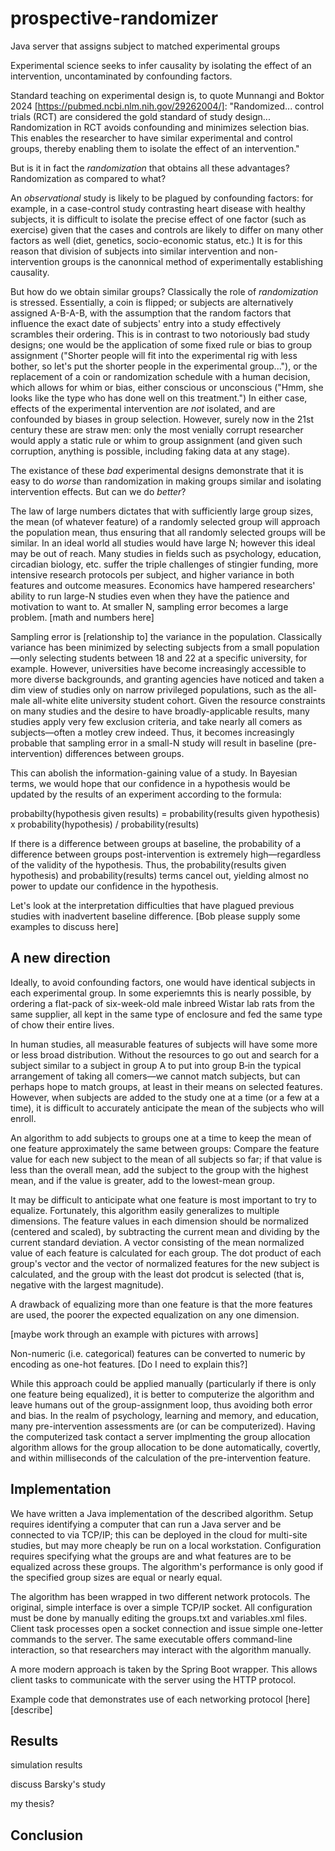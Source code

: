# prospective-randomizer
Java server that assigns subject to matched experimental groups

Experimental science seeks to infer causality by isolating the effect of an intervention,
uncontaminated by confounding factors.

Standard teaching on experimental design is, to quote Munnangi and Boktor 2024
[https://pubmed.ncbi.nlm.nih.gov/29262004/]:
"Randomized... control trials (RCT) are considered the gold standard of study design...
Randomization in RCT avoids confounding and minimizes selection bias.
This enables the researcher to have similar experimental and control groups,
thereby enabling them to isolate the effect of an intervention."

But is it in fact the _randomization_ that obtains all these advantages? Randomization as compared
to what?

An _observational_ study is likely to be plagued by confounding factors: for example, in a
case-control study contrasting heart disease with healthy subjects, it is difficult to isolate
the precise effect of one factor (such as exercise) given that the cases and controls are likely
to differ on many other factors as well (diet, genetics, socio-economic status, etc.) It is for
this reason that division of subjects into similar intervention and non-intervention groups is the
canonnical method of experimentally establishing causality.

But how do we obtain similar groups? Classically the role of _randomization_ is stressed. Essentially,
a coin is flipped; or subjects are alternatively assigned A-B-A-B, with the assumption that the
random factors that influence the exact date of subjects' entry into a study effectively scrambles their
ordering. This is in contrast to two notoriously bad study designs; one would be the application of some
fixed rule or bias to group assignment ("Shorter people will fit into the experimental rig with less bother,
so let's put the shorter people in the experimental group..."), or the replacement of a coin or
randomization schedule with a human decision, which allows for whim or bias, either conscious or
unconscious ("Hmm, she looks like the type who has done well on this treatment.") In either case, effects
of the experimental intervention are _not_ isolated, and are confounded by biases in group selection.
However, surely now in the
21st century these are straw men: only the most venially corrupt researcher would apply a static rule
or whim to group assignment (and given such corruption, anything is possible, including faking data at any
stage).

The existance of these _bad_ experimental designs demonstrate that it is easy to do _worse_ than
randomization in making groups similar and isolating intervention effects. But can we do _better_?

The law of large numbers dictates that with sufficiently large group sizes, the mean (of whatever feature)
of a randomly selected group
will approach the population mean, thus ensuring that all randomly selected groups will be similar.
In an ideal world all studies would have large N; however this ideal may be out of reach.
Many studies in fields such as psychology, education, circadian biology, etc. suffer the triple
challenges of stingier funding, more intensive research protocols per subject, and higher variance in
both features and
outcome measures. Economics have hampered researchers' ability to run large-N studies even when they have
the patience and motivation to want to. At smaller N, sampling error becomes a large problem.
[math and numbers here]

Sampling error is [relationship to] the variance in the population. Classically variance has been
minimized by selecting subjects from a small population&mdash;only selecting students between 18 and 22 at
a specific university, for example. However, universities have become increasingly accessible to more
diverse backgrounds, and granting agencies have noticed and taken a dim view of studies only on narrow
privileged populations, such as the all-male all-white elite university student cohort. Given the resource
constraints on many studies and the desire to have broadly-applicable results, many studies apply very few
exclusion criteria, and take nearly all comers as subjects&mdash;often a motley crew indeed. Thus, it becomes
increasingly probable that sampling error in a small-N study will result in baseline (pre-intervention)
differences between groups.

This can abolish the information-gaining value of a study. In Bayesian terms, we would hope that our
confidence in a hypothesis would be updated by the results of an experiment according to the formula:

probabilty(hypothesis given results)
    = probability(results given hypothesis) x probability(hypothesis) / probability(results)

If there is a difference between groups at baseline, the probability of a difference between groups
post-intervention is extremely high&mdash;regardless of the validity of the hypothesis. Thus, the
probability(results given hypothesis) and probability(results) terms cancel out, yielding almost no
power to update our confidence in the hypothesis.

Let's look at the interpretation difficulties that have plagued previous studies with inadvertent
baseline difference.
[Bob please supply some examples to discuss here]

## A new direction

Ideally, to avoid confounding factors, one would have identical subjects in each experimental group. In
some experiemnts this is nearly possible, by ordering a flat-pack of six-week-old male inbreed Wistar
lab rats from the same supplier, all kept in the same type of enclosure and fed the same type of chow
their entire lives.

In human studies, all measurable features of subjects will have some more or less broad distribution.
Without the resources to go out and search for a subject similar to a subject in group A to put into
group B&dash;in the typical arrangement of taking all comers&mdash;we cannot match subjects, but can
perhaps hope to match groups, at least in their means on selected features. However, when subjects are
added to the study one at a time (or a few at a time), it is difficult to accurately anticipate the mean
of the subjects who will enroll.

An algorithm to add subjects to groups one at a time to keep the mean of one feature approximately the
same between groups: Compare the feature value for each new subject to the mean of all subjects so far;
if that value is less than the overall mean, add the subject to the group with the highest mean, and
if the value is greater, add to the lowest-mean group.

It may be difficult to anticipate what one feature is most important to try to equalize. Fortunately, this
algorithm easily generalizes to multiple dimensions. The feature values in each dimension should be
normalized (centered
and scaled), by subtracting the current mean and dividing by the current standard deviation. A vector
consisting of the mean normalized value of each feature is calculated for each group. The dot product of
each group's vector and the vector of normalized features for the new subject is calculated, and the
group with the least dot prodcut is selected (that is, negative with the largest magnitude).

A drawback of equalizing more than one feature is that the more features are used, the poorer the
expected equalization on any one dimension.

[maybe work through an example with pictures with arrows]

Non-numeric (i.e. categorical) features can be converted to numeric by encoding as one-hot features. [Do
I need to explain this?]

While this approach could be applied manually (particularly if there is only one feature being equalized),
it is better to computerize the algorithm and leave humans out of the group-assignment loop, thus avoiding
both error and bias. In the realm of psychology, learning and memory, and education, many pre-intervention
assessments are (or can be computerized). Having the computerized task contact a server implmenting the
group allocation algorithm allows for the group allocation to be done automatically,
covertly, and within milliseconds of the calculation of the pre-intervention feature.

## Implementation

We have written a Java implementation of the described algorithm. Setup requires identifying a computer that
can run a Java server and be connected to via TCP/IP; this can be deployed in the cloud for multi-site
studies, but may more cheaply be run on a local workstation. Configuration requires specifying what
the groups are and what features are to be equalized across these groups. The algorithm's performance is
only good if the specified group sizes are equal or nearly equal.

The algorithm has been wrapped in two different network protocols. The original, simple interface is over
a simple TCP/IP socket. All configuration must be done by manually editing the groups.txt and variables.xml
files. Client task processes open a socket connection and issue simple one-letter commands to the server.
The same executable offers command-line interaction, so that researchers may interact with the algorithm
manually.

A more modern approach is taken by the Spring Boot wrapper. This allows client tasks to communicate with the
server using the HTTP protocol.

Example code that demonstrates use of each networking protocol [here] [describe]

## Results

simulation results

discuss Barsky's study

my thesis?

## Conclusion







